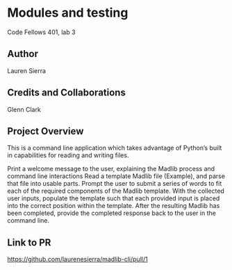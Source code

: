 # Modules and testing
Code Fellows 401, lab 3

## Author
Lauren Sierra

 ## Credits and Collaborations
Glenn Clark


## Project Overview

This is a command line application which takes advantage of Python’s built in capabilities for reading and writing files.

Print a welcome message to the user, explaining the Madlib process and command line interactions
Read a template Madlib file (Example), and parse that file into usable parts.
Prompt the user to submit a series of words to fit each of the required components of the Madlib template.
With the collected user inputs, populate the template such that each provided input is placed into the correct position within the template.
After the resulting Madlib has been completed, provide the completed response back to the user in the command line.

## Link to PR
https://github.com/laurenesierra/madlib-cli/pull/1